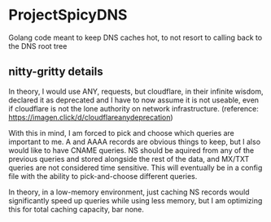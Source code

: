 # ProjectSpicyDNS
Golang code meant to keep DNS caches hot, to not resort to calling back to the DNS root tree


## nitty-gritty details
In theory, I would use ANY, requests, but cloudflare, in their infinite wisdom, declared it as deprecated and I have to now assume it is not useable, even if cloudflare is not the lone authority on network infrastructure. (reference: https://imagen.click/d/cloudflareanydeprecation)

With this in mind, I am forced to pick and choose which queries are important to me. A and AAAA records are obvious things to keep, but I also would like to have CNAME queries. NS should be aquired from any of the previous queries and stored alongside the rest of the data, and MX/TXT queries are not considered time sensitive. This will eventually be in a config file with the ability to pick-and-choose different queries.

In theory, in a low-memory environment, just caching NS records would significantly speed up queries while using less memory, but I am optimizing this for total caching capacity, bar none.